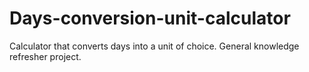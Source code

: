 # Days-conversion-unit-calculator
Calculator that converts days into a unit of choice. 
General knowledge refresher project. 
